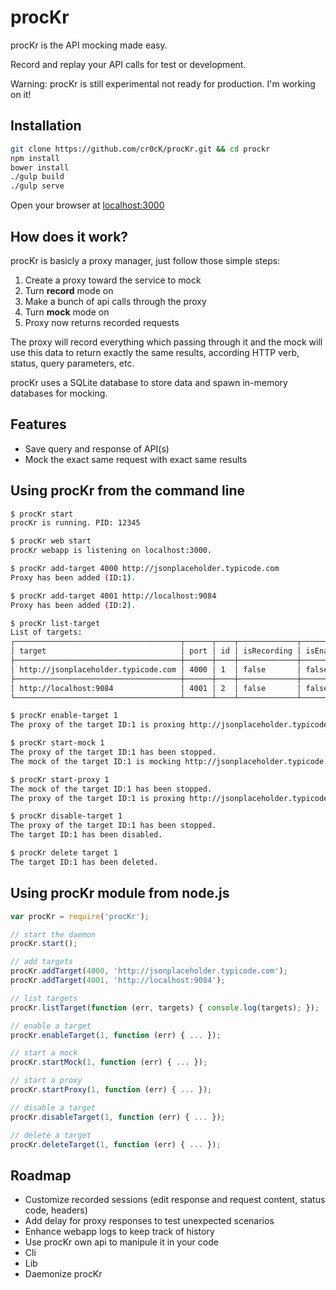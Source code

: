 # procKr

procKr is the API mocking made easy.

Record and replay your API calls for test or development.

Warning: procKr is still experimental not ready for production. I'm working on it!

## Installation

``` bash
git clone https://github.com/cr0cK/procKr.git && cd prockr
npm install
bower install
./gulp build
./gulp serve
```

Open your browser at [localhost:3000](http://localhost:3000)

## How does it work?

procKr is basicly a proxy manager, just follow those simple steps:

1. Create a proxy toward the service to mock
1. Turn **record** mode on
1. Make a bunch of api calls through the proxy
1. Turn **mock** mode on
1. Proxy now returns recorded requests

The proxy will record everything which passing through it and the mock will use this data to return exactly the same results, according HTTP verb, status, query parameters, etc.

procKr uses a SQLite database to store data and spawn in-memory databases for mocking.

## Features

* Save query and response of API(s)
* Mock the exact same request with exact same results

## Using procKr from the command line

``` bash
$ procKr start
procKr is running. PID: 12345

$ procKr web start
procKr webapp is listening on localhost:3000.

$ procKr add-target 4000 http://jsonplaceholder.typicode.com
Proxy has been added (ID:1).

$ procKr add-target 4001 http://localhost:9084
Proxy has been added (ID:2).

$ procKr list-target
List of targets:
┌─────────────────────────────────────┬──────┬────┬─────────────┬───────────┬───────────┬──────────┐
│ target                              │ port │ id │ isRecording │ isEnabled │ isRunning │ isMocked │
├─────────────────────────────────────┼──────┼────┼─────────────┼───────────┼───────────┼──────────┤
│ http://jsonplaceholder.typicode.com │ 4000 │ 1  │ false       │ false     │ false     │ false    │
├─────────────────────────────────────┼──────┼────┼─────────────┼───────────┼───────────┼──────────┤
│ http://localhost:9084               │ 4001 │ 2  │ false       │ false     │ false     │ false    │
└─────────────────────────────────────┴──────┴────┴─────────────┴───────────┴───────────┴──────────┘

$ procKr enable-target 1
The proxy of the target ID:1 is proxing http://jsonplaceholder.typicode.com on localhost:4000.

$ procKr start-mock 1
The proxy of the target ID:1 has been stopped.
The mock of the target ID:1 is mocking http://jsonplaceholder.typicode.com records on localhost:4000.

$ procKr start-proxy 1
The mock of the target ID:1 has been stopped.
The proxy of the target ID:1 is proxing http://jsonplaceholder.typicode.com on localhost:4000.

$ procKr disable-target 1
The proxy of the target ID:1 has been stopped.
The target ID:1 has been disabled.

$ procKr delete target 1
The target ID:1 has been deleted.
```

## Using procKr module from node.js

``` js
var procKr = require('procKr');

// start the daemon
procKr.start();

// add targets
procKr.addTarget(4000, 'http://jsonplaceholder.typicode.com');
procKr.addTarget(4001, 'http://localhost:9084');

// list targets
procKr.listTarget(function (err, targets) { console.log(targets); });

// enable a target
procKr.enableTarget(1, function (err) { ... });

// start a mock
procKr.startMock(1, function (err) { ... });

// start a proxy
procKr.startProxy(1, function (err) { ... });

// disable a target
procKr.disableTarget(1, function (err) { ... });

// delete a target
procKr.deleteTarget(1, function (err) { ... });
```

## Roadmap

* Customize recorded sessions (edit response and request content, status code, headers)
* Add delay for proxy responses to test unexpected scenarios
* Enhance webapp logs to keep track of history
* Use procKr own api to manipule it in your code
* Cli
* Lib
* Daemonize procKr

